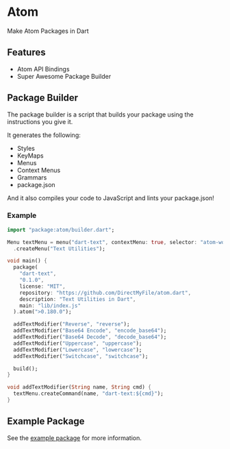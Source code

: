 # Atom

Make Atom Packages in Dart

## Features

- Atom API Bindings
- Super Awesome Package Builder

## Package Builder

The package builder is a script that builds your package using the instructions you give it.

It generates the following:

- Styles
- KeyMaps
- Menus
- Context Menus
- Grammars
- package.json

And it also compiles your code to JavaScript and lints your package.json!

### Example

```dart
import "package:atom/builder.dart";

Menu textMenu = menu("dart-text", contextMenu: true, selector: "atom-workspace")
  .createMenu("Text Utilities");

void main() {
  package(
    "dart-text",
    "0.1.0",
    license: "MIT",
    repository: "https://github.com/DirectMyFile/atom.dart",
    description: "Text Utilities in Dart",
    main: "lib/index.js"
  ).atom(">0.180.0");

  addTextModifier("Reverse", "reverse");
  addTextModifier("Base64 Encode", "encode_base64");
  addTextModifier("Base64 Decode", "decode_base64");
  addTextModifier("Uppercase", "uppercase");
  addTextModifier("Lowercase", "lowercase");
  addTextModifier("Switchcase", "switchcase");

  build();
}

void addTextModifier(String name, String cmd) {
  textMenu.createCommand(name, "dart-text:${cmd}");
}
```

## Example Package

See the [example package](https://github.com/DirectMyFile/atom.dart/tree/master/example) for more information.
